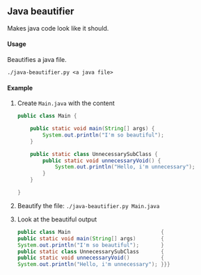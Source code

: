 ## Java beautifier

Makes java code look like it should.

#### Usage

Beautifies a java file.
```
./java-beautifier.py <a java file>
```

#### Example

1. Create `Main.java` with the content
    ```java
    public class Main {
    
        public static void main(String[] args) {
            System.out.println("I'm so beautiful");
        }
    
        public static class UnnecessarySubClass {
            public static void unnecessaryVoid() {
                System.out.println("Hello, i'm unnecessary");
            }
        }
    
    }
    ```

2. Beautify the file: `./java-beautifier.py Main.java`

3. Look at the beautiful output
    ```java
    public class Main                             {
    public static void main(String[] args)        {
    System.out.println("I'm so beautiful");       }
    public static class UnnecessarySubClass       {
    public static void unnecessaryVoid()          {
    System.out.println("Hello, i'm unnecessary"); }}}
    ```
